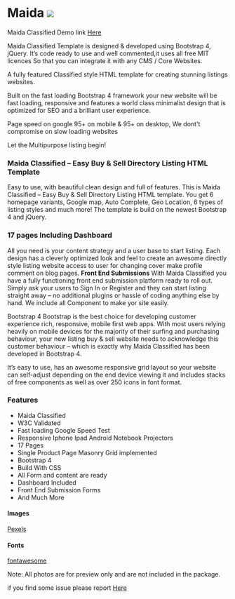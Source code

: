 # Maida <img src="https://raw.githubusercontent.com/adnanhyder/classified-html-bootstrap/master/img/logo.png">

Maida Classified
Demo link 
<a href="https://blog.helpyea.com/maidaclassified/">Here</a>

 Maida Classified Template is designed &amp; developed using Bootstrap 4, jQuery. It’s code ready to use and well commented,it uses all free MIT licences So that you can integrate it with any CMS / Core Websites.

  A fully featured Classified style HTML template for creating stunning listings websites.

  <p>Built on the fast loading Bootstrap 4 framework your new website will be fast loading, responsive and features a world class minimalist design that is optimized for SEO and a brilliant user experience.</p>

 <p>Page speed on google 95+ on mobile & 95+ on desktop, We dont't compromise on slow loading websites </p>


  <p>Let the Multipurpose listing begin!</p>


 <h3>Maida Classified – Easy Buy &amp; Sell Directory Listing HTML Template</h3>

  <p>Easy to use, with beautiful clean design and full of features. This is Maida Classified – Easy Buy &amp; Sell Directory Listing HTML template. You get 6 homepage variants, Google map, Auto Complete, Geo Location, 6 types of listing styles and much more! The template is build on the newest Bootstrap 4 and jQuery.</p>


  <h3>17 pages Including Dashboard</h3>
 All you need is your content strategy and a user base to start listing. Each design has a cleverly optimized look and feel to create an awesome directly style listing website access to user for changing cover make profile comment on blog pages.
 <strong>Front End Submissions</strong>
 With Maida Classified  you have a fully functioning front end submission platform ready to roll out. Simply ask your users to Sign In or Register and they can start listing straight away – no additional plugins or hassle of coding anything else by hand. We include all Component to make yor site easily.


  Bootstrap 4
  Bootstrap is the best choice for developing customer experience rich, responsive, mobile first web apps. With most users relying heavily on mobile devices for the majority of their surfing and purchasing behaviour, your new listing buy &amp; sell website needs to acknowledge this customer behaviour – which is exactly why Maida Classified has been developed in Bootstrap 4.

  <p>It’s easy to use, has an awesome responsive grid layout so your website can self-adjust depending on the end device viewing it and includes stacks of free components as well as over 250 icons in font format.</p>


  <h3 id="item-description__features">Features</h3>
  <ul>
    <li>Maida Classified</li>
    <li>W3C Validated</li>
    <li>Fast loading Google Speed Test</li>
    <li>Responsive Iphone Ipad Android Notebook Projectors</li>
    <li>17 Pages</li>
    <li>Single Product Page Masonry Grid implemented </li>
    <li>Bootstrap 4</li>
    <li>Build With CSS</li>
    <li>All Form and content are ready</li>
    <li>Dashboard Included</li>
    <li>Front End Submission Forms</li>
    <li>And Much More</li>
  </ul>

  <h4>Images</h4>
  <a href="https://www.pexels.com" rel="nofollow">Pexels</a>


 <h4>Fonts</h4>
 <a href="https://fontawesome.com/" rel="nofollow">fontawesome</a>

  <p>Note: All photos are for preview only and are not included in the package.</p>

if you find some issue please report <a href="https://helpyea.com">Here</a>
